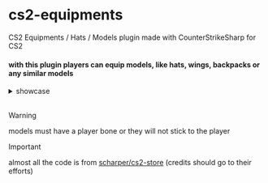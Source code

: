 # cs2-equipments
 CS2 Equipments / Hats / Models  plugin made with CounterStrikeSharp for CS2 

#### with this plugin players can equip models, like hats, wings, backpacks or any similar models

<details>
  <summary>showcase</summary>
  <p>
    <img src="https://cdn.discordapp.com/attachments/1039451649254629406/1258042180325343285/image.png?ex=66869a95&is=66854915&hm=dcac9bfacf925e9a37d59509afa239cabcb09f06b5488f0e8340bcbff99a8b04&" width="300">
  </p>
</details>

<br>

> [!WARNING]
> models must have a player bone or they will not stick to the player

> [!IMPORTANT]
> almost all the code is from [scharper/cs2-store](https://github.com/schwarper/cs2-store) (credits should go to their efforts)
